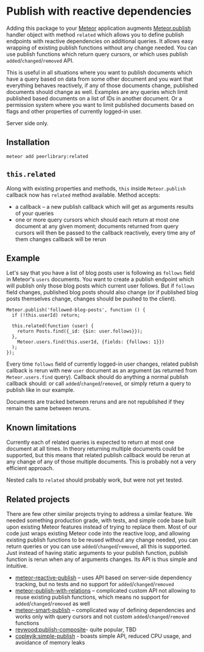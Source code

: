 Publish with reactive dependencies
==================================

Adding this package to your [Meteor](http://www.meteor.com/) application augments
[Meteor.publish](http://docs.meteor.com/#meteor_publish) handler object with method
`related` which allows you to define publish endpoints with reactive dependencies on
additional queries. It allows easy wrapping of existing publish functions without any
change needed. You can use publish functions which return query cursors, or which
uses publish `added`/`changed`/`removed` API.

This is useful in all situations where you want to publish documents which have a
query based on data from some other document and you want that everything behaves
reactively, if any of those documents change, published documents should change as
well. Examples are any queries which limit published based documents on a list
of IDs in another document. Or a permission system where you want to limit published
documents based on flags and other properties of currently logged-in user.

Server side only.

Installation
------------

```
meteor add peerlibrary:related
```

`this.related`
--------------

Along with existing properties and methods, `this` inside `Meteor.publish` callback now
has `related` method available. Method accepts:

 * a callback – a new publish callback which will get as arguments results of your queries
 * one or more query cursors which should each return at most one document at any given moment;
 documents returned from query cursors will then be passed to the callback reactively, every
 time any of them changes callback will be rerun

Example
-------

Let's say that you have a list of blog posts user is following as `follows` field in Meteor's
`users` documents. You want to create a publish endpoint which will publish only those blog posts
which current user follows. But if `follows` field changes, published blog posts should also
change (or if published blog posts themselves change, changes should be pushed to the client).

```
Meteor.publish('followed-blog-posts', function () {
  if (!this.userId) return;

  this.related(function (user) {
    return Posts.find({_id: {$in: user.follows}});
  },
    Meteor.users.find(this.userId, {fields: {follows: 1}})
  );
});
```

Every time `follows` field of currently logged-in user changes, related publish callback is
rerun with new `user` document as an argument (as returned from `Meteor.users.find` query).
Callback should do anything a normal publish callback should: or call `added`/`changed`/`removed`,
or simply return a query to publish like in our example.

Documents are tracked between reruns and are not republished if they remain the same between
reruns.

Known limitations
-----------------

Currently each of related queries is expected to return at most one document at all times.
In theory returning multiple documents could be supported, but this means that related publish
callback would be rerun at any change of any of those multiple documents. This is probably not
a very efficient approach.

Nested calls to `related` should probably work, but were not yet tested.

Related projects
----------------

There are few other similar projects trying to address a similar feature. We needed something
production grade, with tests, and simple code base built upon existing Meteor features
instead of trying to replace them. Most of our code just wraps existing Meteor code into the
reactive loop, and allowing existing publish functions to be reused without any change needed,
you can return queries or you can use `added`/`changed`/`removed`, all this is supported. Just
instead of having static arguments to your publish function, publish function is rerun when any
of arguments changes. Its API is thus simple and intuitive.

* [meteor-reactive-publish](https://github.com/Diggsey/meteor-reactive-publish) – uses API based on server-side dependency
tracking, but no tests and no support for `added`/`changed`/`removed`
* [meteor-publish-with-relations](https://github.com/tmeasday/meteor-publish-with-relations/) – complicated custom API not
allowing to reuse existing publish functions, which means no support for `added`/`changed`/`removed` as well
* [meteor-smart-publish](https://github.com/yeputons/meteor-smart-publish) – complicated way of defining dependencies
and works only with query cursors and not custom `added`/`changed`/`removed` functions
* [reywood:publish-composite](https://atmospherejs.com/reywood/publish-composite)- quite popular, TBD
* [copleyjk:simple-publish](https://atmospherejs.com/copleykj/simple-publish) - boasts simple API, reduced CPU usage, and avoidance of memory leaks
